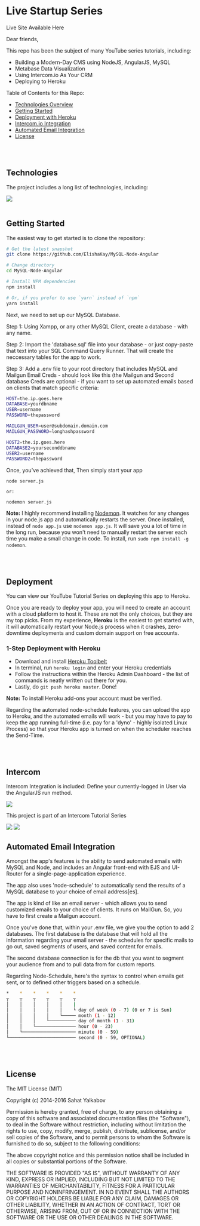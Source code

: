 <h1>Live Startup Series</h1>

<a bref="http://koalacms.herokuapp.com" target="_blank">Live Site Available Here</a>

Dear friends,

This repo has been the subject of many YouTube series tutorials, including:

- <a bref="https://www.youtube.com/watch?v=xyA2qstl5YA" target="_blank">Building a Modern-Day CMS using NodeJS, AngularJS, MySQL</a>
- <a bref="https://www.youtube.com/watch?v=xs-_kZUoRIY" target="_blank">Metabase Data Visualization</a>
- <a bref="https://www.youtube.com/watch?v=8-31Ar8ea58" target="_blank">Using Intercom.io As Your CRM</a>
- <a bref="https://www.youtube.com/watch?v=XAOvH6yFcz4&t=3s" target="_blank">Deploying to Heroku</a>


Table of Contents for this Repo:

- [Technologies Overview](#technologies)
- [Getting Started](#getting-started)
- [Deployment with Heroku](#deployment)
- [Intercom.io Integration](#intercom)
- [Automated Email Integration](#automated-email-integration)
- [License](#license)

<br>
<br>

Technologies
--------

The project includes a long list of technologies, including:

<img src="views/public/images/Angularjs.png">

<br>
<br>

Getting Started
---------------

The easiest way to get started is to clone the repository:

```bash
# Get the latest snapshot
git clone https://github.com/ElishaKay/MySQL-Node-Angular

# Change directory
cd MySQL-Node-Angular

# Install NPM dependencies
npm install

# Or, if you prefer to use `yarn` instead of `npm`
yarn install

```

Next, we need to set up our MySQL Database.

Step 1: Using Xampp, or any other MySQL Client, create a database - with any name.

Step 2: Import the 'database.sql' file into your database - or just copy-paste that text into your SQL Command Query Runner. That will create the neccessary tables for the app to work.

Step 3: Add a .env file to your root directory that includes MySQL and Mailgun Email Creds - should look like this (the Mailgun and Second database Creds are optional - if you want to set up automated emails based on clients that match specific criteria:


```bash
HOST=the.ip.goes.here	
DATABASE=yourdbname
USER=username
PASSWORD=thepassword

MAILGUN_USER=user@subdomain.domain.com
MAILGUN_PASSWORD=longhashpassword

HOST2=the.ip.goes.here	
DATABASE2=yourseconddbname
USER2=username
PASSWORD2=thepassword

```


Once, you've achieved that, Then simply start your app

```
node server.js 

or:

nodemon server.js
```


**Note:** I highly recommend installing [Nodemon](https://github.com/remy/nodemon).
It watches for any changes in your  node.js app and automatically restarts the
server. Once installed, instead of `node app.js` use `nodemon app.js`. It will
save you a lot of time in the long run, because you won't need to manually
restart the server each time you make a small change in code. To install, run
`sudo npm install -g nodemon`.

<br>
<br>

Deployment
----------

You can view our <a bref="https://www.youtube.com/watch?v=XAOvH6yFcz4&t=3s" target="_blank">YouTube Tutorial Series</a> on deploying this app to Heroku.

Once you are ready to deploy your app, you will need to create an account with
a cloud platform to host it. These are not the only choices, but they are my top
picks. From my experience, **Heroku** is the easiest to get started with, it will
automatically restart your Node.js process when it crashes, zero-downtime
deployments and custom domain support on free accounts. 

### 1-Step Deployment with Heroku

- Download and install [Heroku Toolbelt](https://toolbelt.heroku.com/)
- In terminal, run `heroku login` and enter your Heroku credentials
- Follow the instructions within the Heroku Admin Dashboard - the list of commands is neatly written out there for you.
- Lastly, do `git push heroku master`.  Done!

**Note:** To install Heroku add-ons your account must be verified.

Regarding the automated node-schedule features, you can upload the app to Heroku, and the automated emails will work - but you may have to pay to keep the app running full-time (i.e. pay for a 'dyno' - highly isolated Linux Process) so that your Heroku app is turned on when the scheduler reaches the Send-Time.

<br>
<br>

Intercom
----------

Intercom Integration is included: Define your currently-logged in User via the AngularJS run method.

<img src="views/public/images/pizza-man.PNG">


<p>This project is part of an <a bref="https://www.youtube.com/watch?v=8-31Ar8ea58" target="_blank">Intercom Tutorial Series</a></p>

<img src="views/public/images/intercom-chart.png">

<img src="views/public/images/email-flow.png">



Automated Email Integration
----------

Amongst the app's features is the ability to send automated emails with MySQL and Node, and includes an Angular front-end with EJS and UI-Router for a single-page-application experience.

The app also uses <a bref="https://www.npmjs.com/package/node-schedule" target="_blank">'node-schedule'</a> to automatically send the results of a MySQL database to your choice of email address[es].

The app is kind of like an email server - which allows you to send customized emails to your choice of clients. It runs on MailGun. So, you have to first create a Mailgun account.

Once you've done that, within your .env file, we give you the option to add 2 databases. The first database is the database that will hold all the information regarding your email server - the schedules for specific mails to go out, saved segments of users, and saved content for emails.

The second database connection is for the db that you want to segment your audience from and to pull data from for custom reports.

Regarding Node-Schedule, here's the syntax to control when emails get sent, or to defined other triggers based on a schedule.


```bash
*    *    *    *    *    *
┬    ┬    ┬    ┬    ┬    ┬
│    │    │    │    │    |
│    │    │    │    │    └ day of week (0 - 7) (0 or 7 is Sun)
│    │    │    │    └───── month (1 - 12)
│    │    │    └────────── day of month (1 - 31)
│    │    └─────────────── hour (0 - 23)
│    └──────────────────── minute (0 - 59)
└───────────────────────── second (0 - 59, OPTIONAL)

```


<br>
<br>

License
-------

The MIT License (MIT)

Copyright (c) 2014-2016 Sahat Yalkabov

Permission is hereby granted, free of charge, to any person obtaining a copy of this software and associated documentation files (the "Software"), to deal in the Software without restriction, including without limitation the rights to use, copy, modify, merge, publish, distribute, sublicense, and/or sell copies of the Software, and to permit persons to whom the Software is furnished to do so, subject to the following conditions:

The above copyright notice and this permission notice shall be included in all copies or substantial portions of the Software.

THE SOFTWARE IS PROVIDED "AS IS", WITHOUT WARRANTY OF ANY KIND, EXPRESS OR IMPLIED, INCLUDING BUT NOT LIMITED TO THE WARRANTIES OF MERCHANTABILITY, FITNESS FOR A PARTICULAR PURPOSE AND NONINFRINGEMENT. IN NO EVENT SHALL THE AUTHORS OR COPYRIGHT HOLDERS BE LIABLE FOR ANY CLAIM, DAMAGES OR OTHER LIABILITY, WHETHER IN AN ACTION OF CONTRACT, TORT OR OTHERWISE, ARISING FROM, OUT OF OR IN CONNECTION WITH THE SOFTWARE OR THE USE OR OTHER DEALINGS IN THE SOFTWARE.
